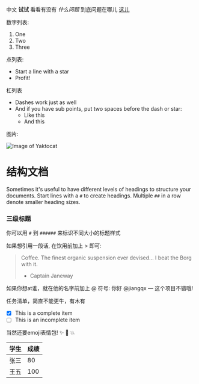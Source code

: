 中文 **试试** 看看有没有 *什么问题* 到底问题在哪儿 [这儿](http://google.com)

数字列表:

1. One
2. Two
3. Three

点列表:

* Start a line with a star
* Profit!

杠列表

- Dashes work just as well
- And if you have sub points, put two spaces before the dash or star:
  - Like this
  - And this

图片:

![Image of Yaktocat](https://octodex.github.com/images/yaktocat.png)

# 结构文档

Sometimes it's useful to have different levels of headings to structure your documents. Start lines with a `#` to create headings. Multiple `##` in a row denote smaller heading sizes.

### 三级标题

你可以用 `#` 到 `######` 来标识不同大小的标题样式

如果想引用一段话, 在饮用前加上 > 即可:

> Coffee. The finest organic suspension ever devised... I beat the Borg with it.
> - Captain Janeway

如果你想at谁，就在他的名字前加上 @ 符号: 你好 @jiangqx — 这个项目不错哦!

任务清单，简直不能更牛，有木有

- [x] This is a complete item
- [ ] This is an incomplete item

当然还要emoji表情包! :sparkles: :camel: :boom:

学生 | 成绩
------------ | -------------
张三 | 80
王五 | 100